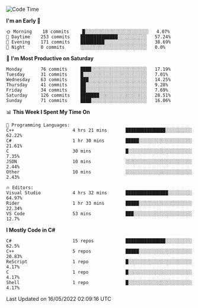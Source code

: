 <!--START_SECTION:waka-->
![Code Time](http://img.shields.io/badge/Code%20Time-785%20hrs%2017%20mins-blue)

**I'm an Early 🐤** 

```text
🌞 Morning    18 commits     █░░░░░░░░░░░░░░░░░░░░░░░░   4.07% 
🌆 Daytime    253 commits    ██████████████░░░░░░░░░░░   57.24% 
🌃 Evening    171 commits    █████████░░░░░░░░░░░░░░░░   38.69% 
🌙 Night      0 commits      ░░░░░░░░░░░░░░░░░░░░░░░░░   0.0%

```
📅 **I'm Most Productive on Saturday** 

```text
Monday       76 commits     ████░░░░░░░░░░░░░░░░░░░░░   17.19% 
Tuesday      31 commits     █░░░░░░░░░░░░░░░░░░░░░░░░   7.01% 
Wednesday    63 commits     ███░░░░░░░░░░░░░░░░░░░░░░   14.25% 
Thursday     41 commits     ██░░░░░░░░░░░░░░░░░░░░░░░   9.28% 
Friday       34 commits     ██░░░░░░░░░░░░░░░░░░░░░░░   7.69% 
Saturday     126 commits    ███████░░░░░░░░░░░░░░░░░░   28.51% 
Sunday       71 commits     ████░░░░░░░░░░░░░░░░░░░░░   16.06%

```


📊 **This Week I Spent My Time On** 

```text
💬 Programming Languages: 
C++                      4 hrs 21 mins       ███████████████░░░░░░░░░░   62.22% 
C#                       1 hr 30 mins        █████░░░░░░░░░░░░░░░░░░░░   21.61% 
C                        30 mins             █░░░░░░░░░░░░░░░░░░░░░░░░   7.35% 
JSON                     10 mins             ░░░░░░░░░░░░░░░░░░░░░░░░░   2.44% 
Other                    10 mins             ░░░░░░░░░░░░░░░░░░░░░░░░░   2.43%

🔥 Editors: 
Visual Studio            4 hrs 32 mins       ████████████████░░░░░░░░░   64.97% 
Rider                    1 hr 33 mins        █████░░░░░░░░░░░░░░░░░░░░   22.34% 
VS Code                  53 mins             ███░░░░░░░░░░░░░░░░░░░░░░   12.7%

```

**I Mostly Code in C#** 

```text
C#                       15 repos            ███████████████░░░░░░░░░░   62.5% 
C++                      5 repos             █████░░░░░░░░░░░░░░░░░░░░   20.83% 
ReScript                 1 repo              █░░░░░░░░░░░░░░░░░░░░░░░░   4.17% 
C                        1 repo              █░░░░░░░░░░░░░░░░░░░░░░░░   4.17% 
Shell                    1 repo              █░░░░░░░░░░░░░░░░░░░░░░░░   4.17%

```



 Last Updated on 16/05/2022 02:09:16 UTC
<!--END_SECTION:waka-->

